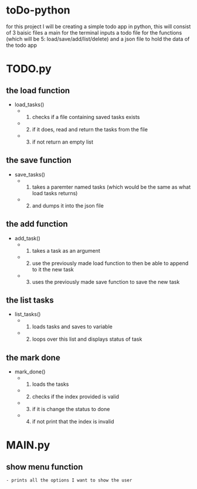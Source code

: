 # toDo-python


for this project I will be creating a simple todo app in python, this will consist of 3 baisic files a main for the terminal inputs a todo file for the functions (which will be 5: load/save/add/list/delete) and a json file to hold the data of the todo app

# TODO.py
## the load function
- load_tasks()
    - 1. checks if a file containing saved tasks exists
    - 2. if it does, read and return the tasks from the file
    - 3. if not return an empty list

## the save function
- save_tasks()
    - 1. takes a paremter named tasks (which would be the same as what load tasks returns)
    - 2. and dumps it into the json file

## the add function
- add_task()
    - 1. takes a task as an argument
    - 2. use the previously made load function to then be able to append to it the new task
    - 3. uses the previously made save function to save the new task

## the list tasks
- list_tasks()
    - 1. loads tasks and saves to variable
    - 2. loops over this list and displays status of task

## the mark done 
- mark_done()
    - 1. loads the tasks
    - 2. checks if the index provided is valid
    - 3. if it is change the status to done
    - 4. if not print that the index is invalid

# MAIN.py

## show menu function
    - prints all the options I want to show the user